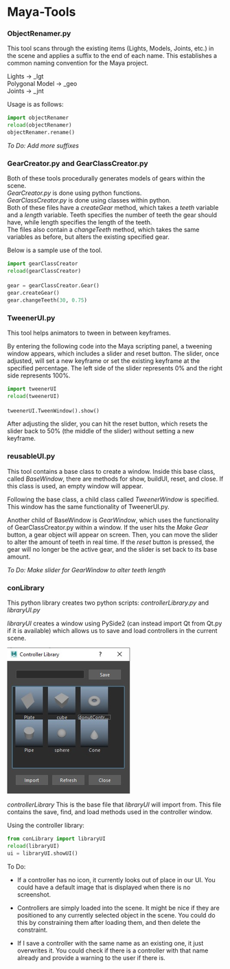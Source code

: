 # Maya-Tools

### ObjectRenamer.py
This tool scans through the existing items (Lights, Models, Joints, etc.) in the scene and applies a suffix to the end of each name. This establishes a common naming convention for the Maya project.

Lights &rarr; \_lgt \
Polygonal Model &rarr; \_geo \
Joints &rarr; \_jnt

Usage is as follows:
```python
import objectRenamer
reload(objectRenamer)
objectRenamer.rename()
```

_To Do: Add more suffixes_

### GearCreator.py and GearClassCreator.py
Both of these tools procedurally generates models of gears within the scene.\
_GearCreator.py_ is done using python functions.\
_GearClassCreator.py_ is done using classes within python.\
Both of these files have a _createGear_ method, which takes a _teeth_ variable and a _length_ variable. Teeth specifies the number of teeth the gear should have, while length specifies the length of the teeth.\
The files also contain a _changeTeeth_ method, which takes the same variables as before, but alters the existing specified gear.

Below is a sample use of the tool.
```python
import gearClassCreator
reload(gearClassCreator)

gear = gearClassCreator.Gear()
gear.createGear()
gear.changeTeeth(30, 0.75)
```

### TweenerUI.py
This tool helps animators to tween in between keyframes.

By entering the following code into the Maya scripting panel, a tweening window appears, which includes a slider and reset button. The slider, once adjusted, will set a new keyframe or set the existing keyframe at the specified percentage. The left side of the slider represents 0% and the right side represents 100%.

```python
import tweenerUI
reload(tweenerUI)

tweenerUI.TweenWindow().show()
```

After adjusting the slider, you can hit the reset button, which resets the slider back to 50% (the middle of the slider) without setting a new keyframe.

### reusableUI.py
This tool contains a base class to create a window. Inside this base class, called _BaseWindow_, there are methods for show, buildUI, reset, and close. If this class is used, an empty window will appear.

Following the base class, a child class called _TweenerWindow_ is specified. This window has the same functionality of TweenerUI.py.

Another child of BaseWindow is _GearWindow_, which uses the functionality of GearClassCreator.py within a window. If the user hits the _Make Gear_ button, a gear object will appear on screen. Then, you can move the slider to alter the amount of teeth in real time. If the _reset_ button is pressed, the gear will no longer be the active gear, and the slider is set back to its base amount.

_To Do: Make slider for GearWindow to alter teeth length_

### conLibrary
This python library creates two python scripts: _controllerLibrary.py_ and _libraryUI.py_

_libraryUI_ creates a window using PySide2 (can instead import Qt from Qt.py if it is available) which allows us to save and load controllers in the current scene.

![Controller Library UI](Pictures/ControllerLibrary.jpg)

_controllerLibrary_ This is the base file that _libraryUI_ will import from. This file contains the save, find, and load methods used in the controller window.

Using the controller library:
```python
from conLibrary import libraryUI
reload(libraryUI)
ui = libraryUI.showUI()
```

To Do:

* If a controller has no icon, it currently looks out of place in our UI. You could have a default image that is displayed when there is no screenshot.

* Controllers are simply loaded into the scene. It might be nice if they are positioned to any currently selected object in the scene. You could do this by constraining them after loading them, and then delete the constraint.

* If I save a controller with the same name as an existing one, it just overwrites it. You could check if there is a controller with that name already and provide a warning to the user if there is.
